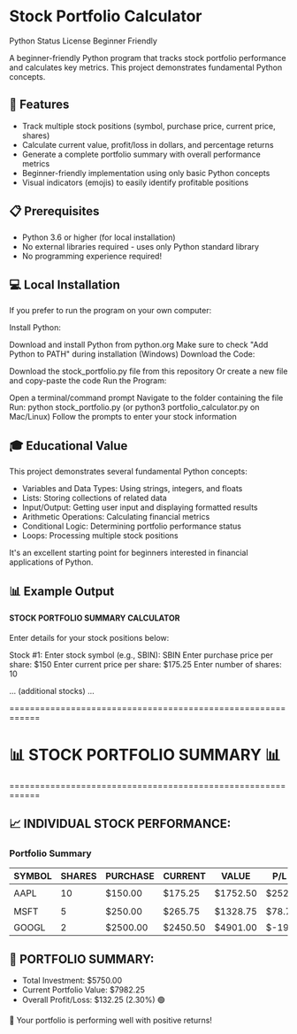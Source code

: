 # Stock Portfolio Calculator
Python Status License Beginner Friendly

A beginner-friendly Python program that tracks stock portfolio performance and calculates key metrics. This project demonstrates fundamental Python concepts.

## 🌟 Features
* Track multiple stock positions (symbol, purchase price, current price, shares)
* Calculate current value, profit/loss in dollars, and percentage returns
* Generate a complete portfolio summary with overall performance metrics
* Beginner-friendly implementation using only basic Python concepts
* Visual indicators (emojis) to easily identify profitable positions


## 📋 Prerequisites
* Python 3.6 or higher (for local installation)
* No external libraries required - uses only Python standard library
* No programming experience required!

## 💻 Local Installation
If you prefer to run the program on your own computer:

Install Python:

Download and install Python from python.org
Make sure to check "Add Python to PATH" during installation (Windows)
Download the Code:

Download the stock_portfolio.py file from this repository
Or create a new file and copy-paste the code
Run the Program:

Open a terminal/command prompt
Navigate to the folder containing the file
Run: python stock_portfolio.py (or python3 portfolio_calculator.py on Mac/Linux)
Follow the prompts to enter your stock information
## 🎓 Educational Value
This project demonstrates several fundamental Python concepts:

- Variables and Data Types: Using strings, integers, and floats
- Lists: Storing collections of related data
- Input/Output: Getting user input and displaying formatted results
- Arithmetic Operations: Calculating financial metrics
- Conditional Logic: Determining portfolio performance status
- Loops: Processing multiple stock positions

It's an excellent starting point for beginners interested in financial applications of Python.

## 📊 Example Output

#### STOCK PORTFOLIO SUMMARY CALCULATOR 

Enter details for your stock positions below:

Stock #1:
Enter stock symbol (e.g., SBIN): SBIN
Enter purchase price per share: $150
Enter current price per share: $175.25
Enter number of shares: 10

... (additional stocks) ...

============================================================
# 📊 STOCK PORTFOLIO SUMMARY 📊
============================================================

📈 INDIVIDUAL STOCK PERFORMANCE:
------------------------------------------------------------
### Portfolio Summary

| SYMBOL | SHARES | PURCHASE | CURRENT  | VALUE    | P/L ($)  | P/L (%) | STATUS |
|--------|--------|----------|----------|----------|----------|---------|--------|
| AAPL   | 10     | $150.00  | $175.25  | $1752.50 | $252.50  | 16.83%  | 🟢     |
| MSFT   | 5      | $250.00  | $265.75  | $1328.75 | $78.75   | 6.30%   | 🟢     |
| GOOGL  | 2      | $2500.00 | $2450.50 | $4901.00 | $-199.00 | -2.00%  | 🔴     |


💼 PORTFOLIO SUMMARY:
------------------------------------------------------------
- Total Investment: $5750.00
- Current Portfolio Value: $7982.25
- Overall Profit/Loss: $132.25 (2.30%) 🟢

🎉 Your portfolio is performing well with positive returns!
